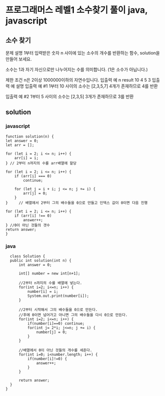 # 프로그래머스 레벨1 소수찾기 풀이 java, javascript

## 소수 찾기
문제 설명
1부터 입력받은 숫자 n 사이에 있는 소수의 개수를 반환하는 함수, solution을 만들어 보세요.

소수는 1과 자기 자신으로만 나누어지는 수를 의미합니다.
(1은 소수가 아닙니다.)

제한 조건
n은 2이상 1000000이하의 자연수입니다.
입출력 예
n	result
10	4
5	3
입출력 예 설명
입출력 예 #1
1부터 10 사이의 소수는 [2,3,5,7] 4개가 존재하므로 4를 반환

입출력 예 #2
1부터 5 사이의 소수는 [2,3,5] 3개가 존재하므로 3를 반환

## solution

### javascript

    function solution(n) {
    let answer = 0;
    let arr = [];

    for (let i = 2; i <= n; i++) {
        arr[i] = i;
    } // 2부터 n까지의 수를 arr배열에 할당

    for (let i = 2; i <= n; i++) {
        if (arr[i] === 0)
            continue;

        for (let j = i + i; j <= n; j += i) {
            arr[j] = 0;
        }
    }     // 배열에서 2부터 그의 배수들을 0으로 만들고 인덱스 값이 0이면 다음 진행

    for (let i = 2; i <= n; i++) {
        if (arr[i] !== 0)
            answer++;
    } //0이 아닌 것들의 갯수
    return answer;
    }

### java

      class Solution {
      public int solution(int n) {
          int answer = 0;
          
          int[] number = new int[n+1];
          
          //2부터 n까지의 수를 배열에 넣는다.
          for(int i=2; i<=n; i++) {
              number[i] = i;
              System.out.print(number[i]);
          }
          
          //2부터 시작해서 그의 배수들을 0으로 만든다.
          //후에 0이면 넘어가고 아니면 그의 배수들을 다시 0으로 만든다.
          for(int i=2; i<=n; i++) {
              if(number[i]==0) continue;
              for(int j= 2*i; j<=n; j += i) {
                  number[j] = 0;
              }
          }
          
          //배열에서 0이 아닌 것들의 개수를 세준다.
          for(int i=0; i<number.length; i++) {
              if(number[i]!=0) {
                  answer++;
              }
          }
          
          return answer;
      }
    }


